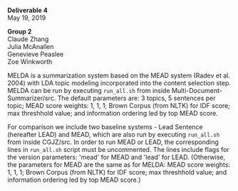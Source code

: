 **Deliverable 4**<br>
May 19, 2019

**Group 2**<br>
Claude Zhang<br>
Julia McAnallen<br>
Genevieve Peaslee<br>
Zoe Winkworth<br>

MELDA is a summarization system based on the MEAD system (Radev et al. 2004) with LDA topic modeling incorporated into the content selection step. MELDA can be run by executing `run_all.sh` from inside Multi-Document-Summarizer/src. The default parameters are: 3 topics, 5 sentences per topic; MEAD score weights: 1, 1, 1; Brown Corpus (from NLTK) for IDF score; max threshhold value; and information ordering led by top MEAD score.

For comparison we include two baseline systems - Lead Sentence (hereafter LEAD) and MEAD, which are also run by executing `run_all.sh` from inside CGJZ/src. In order to run MEAD or LEAD, the corresponding lines in `run_all.sh` script must be uncommented. The lines include flags for the version parameters: 'mead' for MEAD and 'lead' for LEAD. (Otherwise, the parameters for MEAD are the same as for MELDA: MEAD score weights: 1, 1, 1; Brown Corpus (from NLTK) for IDF score; max threshhold value; and information ordering led by top MEAD score.)

